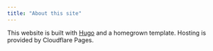 ```yaml
---
title: "About this site"
---
```


This website is built with [Hugo](https://gohugo.io/) and a homegrown template.
Hosting is provided by Cloudflare Pages.